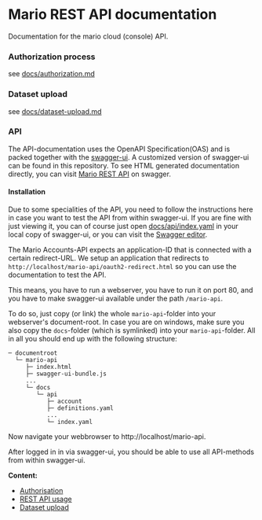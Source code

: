 # Mario REST API documentation
Documentation for the mario cloud (console) API.

### Authorization process
see [docs/authorization.md](docs/authorization.md)


### Dataset upload
see [docs/dataset-upload.md](docs/dataset-upload.md)

### API
The API-documentation uses the OpenAPI Specification(OAS) and is packed together
with the [swagger-ui](http://swagger.io/swagger-ui/). A customized version of
swagger-ui can be found in this repository. To see HTML generated documentation
directly, you can visit [Mario REST API](http://editor.swagger.io/?url=https://raw.githubusercontent.com/Melown/mario-cloud-api/master/docs/api/index.yaml) on swagger.

#### Installation
Due to some specialities of the API, you need to follow the instructions here
in case you want to test the API from within swagger-ui. If you are fine with just
viewing it, you can of course just open [docs/api/index.yaml](docs/api/index.yaml)
in your local copy of swagger-ui, or you can visit the
[Swagger editor](http://editor.swagger.io/?url=https://raw.githubusercontent.com/Melown/mario-cloud-api/master/docs/api/index.yaml).

The Mario Accounts-API expects an application-ID that is connected with a certain
redirect-URL. We setup an application that redirects to `http://localhost/mario-api/oauth2-redirect.html` so you can use the documentation to test the API.

This means, you have to run a webserver, you have to run it on port 80, and you
have to make swagger-ui available under the path `/mario-api`.

To do so, just copy (or link) the whole `mario-api`-folder into your webserver's
document-root. In case you are on windows, make sure you also copy the `docs`-folder
(which is symlinked) into your `mario-api`-folder. All in all you should end up
with the following structure:

```
─ documentroot
  └─ mario-api
     ├─ index.html
     ├─ swagger-ui-bundle.js
     ...
     └─ docs
        └─ api
           ├─ account
           ├─ definitions.yaml
           ...
           └─ index.yaml
```

Now navigate your webbrowser to http://localhost/mario-api.

After logged in in via swagger-ui, you should be able to use all API-methods from
within swagger-ui.

**Content:**

* [Authorisation](docs/authorization.md)
* [REST API usage](docs/rest-api-usage.md)
* [Dataset upload](docs/dataset-upload.md)
